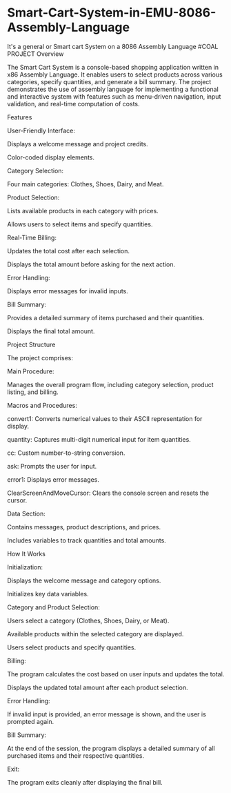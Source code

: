 # Smart-Cart-System-in-EMU-8086-Assembly-Language
It's a general or Smart cart System on a 8086 Assembly Language #COAL PROJECT
Overview

The Smart Cart System is a console-based shopping application written in x86 Assembly Language. It enables users to select products across various categories, specify quantities, and generate a bill summary. The project demonstrates the use of assembly language for implementing a functional and interactive system with features such as menu-driven navigation, input validation, and real-time computation of costs.

Features

User-Friendly Interface:

Displays a welcome message and project credits.

Color-coded display elements.

Category Selection:

Four main categories: Clothes, Shoes, Dairy, and Meat.

Product Selection:

Lists available products in each category with prices.

Allows users to select items and specify quantities.

Real-Time Billing:

Updates the total cost after each selection.

Displays the total amount before asking for the next action.

Error Handling:

Displays error messages for invalid inputs.

Bill Summary:

Provides a detailed summary of items purchased and their quantities.

Displays the final total amount.

Project Structure

The project comprises:

Main Procedure:

Manages the overall program flow, including category selection, product listing, and billing.

Macros and Procedures:

convert1: Converts numerical values to their ASCII representation for display.

quantity: Captures multi-digit numerical input for item quantities.

cc: Custom number-to-string conversion.

ask: Prompts the user for input.

error1: Displays error messages.

ClearScreenAndMoveCursor: Clears the console screen and resets the cursor.

Data Section:

Contains messages, product descriptions, and prices.

Includes variables to track quantities and total amounts.

How It Works

Initialization:

Displays the welcome message and category options.

Initializes key data variables.

Category and Product Selection:

Users select a category (Clothes, Shoes, Dairy, or Meat).

Available products within the selected category are displayed.

Users select products and specify quantities.

Billing:

The program calculates the cost based on user inputs and updates the total.

Displays the updated total amount after each product selection.

Error Handling:

If invalid input is provided, an error message is shown, and the user is prompted again.

Bill Summary:

At the end of the session, the program displays a detailed summary of all purchased items and their respective quantities.

Exit:

The program exits cleanly after displaying the final bill.
